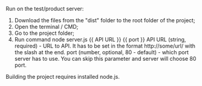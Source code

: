 Run on the test/product server:

1. Download the files from the "dist" folder to the root folder of the project;
1. Open the terminal / CMD;
2. Go to the project folder;
3. Run command node server.js {{ API URL }} {{ port }}
API URL (string, required) - URL to API. It has to be set in the format http://some/url/ with the slash at the end.
port (number, optional, 80 - default) - which port server has to use. You can skip this parameter and server will choose 80 port.

Building the project requires installed node.js.
